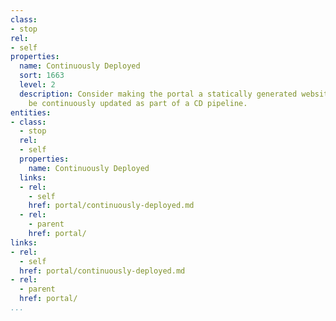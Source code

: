 ```yaml
---
class:
- stop
rel:
- self
properties:
  name: Continuously Deployed
  sort: 1663
  level: 2
  description: Consider making the portal a statically generated website that can
    be continuously updated as part of a CD pipeline.
entities:
- class:
  - stop
  rel:
  - self
  properties:
    name: Continuously Deployed
  links:
  - rel:
    - self
    href: portal/continuously-deployed.md
  - rel:
    - parent
    href: portal/
links:
- rel:
  - self
  href: portal/continuously-deployed.md
- rel:
  - parent
  href: portal/
...
```

